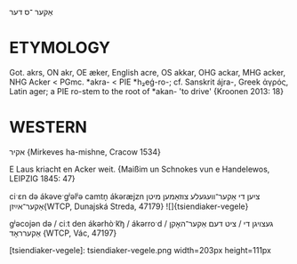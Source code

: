 אַקער
־ס
דער

ETYMOLOGY
===========
Got. akrs, ON akr, OE æker, English acre, OS akkar, OHG ackar, MHG acker, NHG Acker < PGmc. *akra- < PIE *h₂eǵ-ro-; cf. Sanskrit ájra-, Greek ἀγρός, Latin ager; a PIE ro-stem to the root of *akan- 'to drive'
{Kroonen 2013: 18}

WESTERN
========

אקיר {Mirkeves ha-mishne, Cracow 1534}

E Laus kriacht en Acker weit.
{Maißim un Schnokes vun e Handelewos, LEIPZIG 1845: 47}

ciˑɛn də ákəveˑgʲəlʲə camtn̩ ákəræjzn ציִען די אַקער־וועגעלע צוזאַמען מיטן אַקער־אײַזן{WTCP, Dunajská Streda, 47179}
![]{tsiendiaker-vegele}

gʲəcojən də / ciːt den ákərhòˑk͡ŋ / ákərroˑd געצויגן די / ציט דעם אַקער־האָקן / אַקערראָד  {WTCP, Vác, 47197}


[tsiendiaker-vegele]: tsiendiaker-vegele.png width=203px height=111px